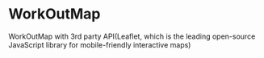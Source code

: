 # WorkOutMap
WorkOutMap with 3rd party API(Leaflet, which is the leading open-source JavaScript library for mobile-friendly interactive maps)
